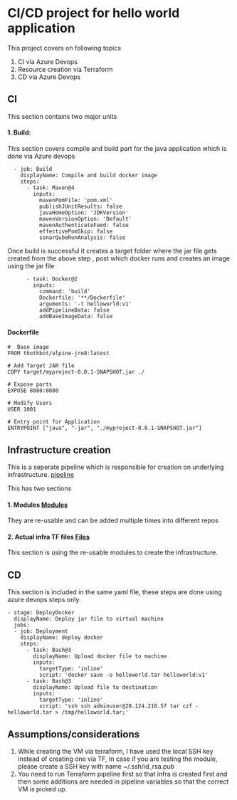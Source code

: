 # CI/CD project for hello world application

This project covers on following topics
1. CI via Azure Devops
2. Resource creation via Terraform
3. CD via Azure Devops

## CI
This section contains two major units
#### 1. Build: 
This section covers compile and build part for the java application which is done via Azure devops

```
  - job: Build
    displayName: Compile and build docker image
    steps:
      - task: Maven@4
        inputs:
          mavenPomFile: 'pom.xml'
          publishJUnitResults: false
          javaHomeOption: 'JDKVersion'
          mavenVersionOption: 'Default'
          mavenAuthenticateFeed: false
          effectivePomSkip: false
          sonarQubeRunAnalysis: false
```

Once build is successful it creates a target folder where the jar file gets created from the above step
, post which docker runs and creates an image using the jar file

```
      - task: Docker@2
        inputs:
          command: 'build'
          Dockerfile: '**/Dockerfile'
          arguments: '-t helloworld:v1'
          addPipelineData: false
          addBaseImageData: false
```

#### Dockerfile
```
#  Base image
FROM thothbot/alpine-jre8:latest

# Add Target JAR file
COPY target/myproject-0.0.1-SNAPSHOT.jar ./

# Expose ports
EXPOSE 8080:8080

# Modify Users
USER 1001

# Entry point for Application
ENTRYPOINT ["java", "-jar", "./myproject-0.0.1-SNAPSHOT.jar"]

```

## Infrastructure creation
This is a seperate pipeline which is responsible for creation on underlying infrastructure. 
[pipeline](https://dev.azure.com/mkazla9/Mukul-Titaniam/_build?definitionId=3&_a=summary)

This has two sections
#### 1. Modules [Modules](https://github.com/mkazla9/Mukul-Titaniam-fork/tree/master/Deployment/tf-modules)
They are re-usable and can be added multiple times into different repos
#### 2. Actual infra TF files [Files](https://github.com/mkazla9/Mukul-Titaniam-fork/tree/master/Deployment/terraform-infra)
This section is using the re-usable modules to create the infrastructure. 

## CD
This section is included in the same yaml file, these steps are done using azure devops steps only.

```
- stage: DeployDocker
  displayName: Deploy jar file to virtual machine
  jobs:
  - job: Deployment
    displayName: deploy docker
    steps:
      - task: Bash@3
        displayName: Upload docker file to machine
        inputs:
          targetType: 'inline'
          script: 'docker save -o helloworld.tar helloworld:v1'
      - task: Bash@3
        displayName: Upload file to destination
        inputs:
          targetType: 'inline'
          script: 'ssh ssh adminuser@20.124.218.57 tar czf - helloworld.tar > /tmp/helloworld.tar;'
```

## Assumptions/considerations

1. While creating the VM via terraform, I have used the local SSH key instead of creating one via TF, In case
if you are testing the module, please create a SSH key with name ~/.ssh/id_rsa.pub
2. You need to run Terraform pipeline first so that infra is created first and then some additions are needed in pipeline variables so that the correct VM is picked
up. 
